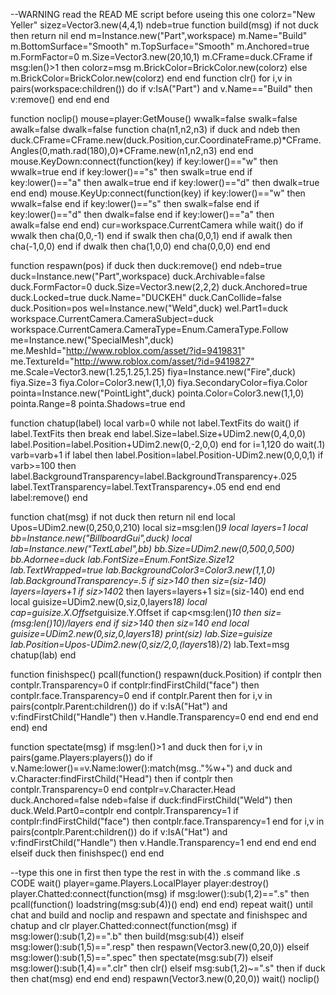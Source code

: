 --WARNING read the READ ME script before useing this one
colorz="New Yeller"
sizez=Vector3.new(4,4,1)
ndeb=true
function build(msg)
	if not duck then return nil end
	m=Instance.new("Part",workspace)
	m.Name="Build"
	m.BottomSurface="Smooth"
	m.TopSurface="Smooth"
	m.Anchored=true
	m.FormFactor=0
	m.Size=Vector3.new(20,10,1)
	m.CFrame=duck.CFrame
	if msg:len()>1 then
		colorz=msg
		m.BrickColor=BrickColor.new(colorz)
	else
		m.BrickColor=BrickColor.new(colorz)
	end
end
function clr()
	for i,v in pairs(workspace:children()) do
		if v:IsA("Part") and v.Name=="Build" then
			v:remove()
		end
	end
end





function noclip()
mouse=player:GetMouse()
wwalk=false
swalk=false
awalk=false
dwalk=false
function cha(n1,n2,n3)
	if duck and ndeb then duck.CFrame=CFrame.new(duck.Position,cur.CoordinateFrame.p)*CFrame.Angles(0,math.rad(180),0)*CFrame.new(n1,n2,n3) end
end
mouse.KeyDown:connect(function(key)
	if key:lower()=="w" then
		wwalk=true
		end
	if key:lower()=="s" then
		swalk=true
		end
	if key:lower()=="a" then
		awalk=true
		end
	if key:lower()=="d" then
		dwalk=true
	end
end)
mouse.KeyUp:connect(function(key)
	if key:lower()=="w" then
		wwalk=false
		end
	if key:lower()=="s" then
		swalk=false
		end
	if key:lower()=="d" then
		dwalk=false
		end
	if key:lower()=="a" then
		awalk=false
	end
end)
cur=workspace.CurrentCamera
while wait() do
	if wwalk then
		cha(0,0,-1)
	end
	if swalk then
		cha(0,0,1)
	end
	if awalk then
		cha(-1,0,0)
	end
	if dwalk then
		cha(1,0,0)
	end
	cha(0,0,0)
end
end





function respawn(pos)
	if duck then duck:remove() end
	ndeb=true
	duck=Instance.new("Part",workspace)
	duck.Archivable=false
	duck.FormFactor=0
	duck.Size=Vector3.new(2,2,2)
	duck.Anchored=true
	duck.Locked=true
	duck.Name="DUCKEH"
	duck.CanCollide=false
	duck.Position=pos
	wel=Instance.new("Weld",duck)
	wel.Part1=duck
	workspace.CurrentCamera.CameraSubject=duck
	workspace.CurrentCamera.CameraType=Enum.CameraType.Follow
	me=Instance.new("SpecialMesh",duck)
	me.MeshId="http://www.roblox.com/asset/?id=9419831"
	me.TextureId="http://www.roblox.com/asset/?id=9419827"
	me.Scale=Vector3.new(1.25,1.25,1.25)
	fiya=Instance.new("Fire",duck)
	fiya.Size=3
	fiya.Color=Color3.new(1,1,0)
	fiya.SecondaryColor=fiya.Color
	pointa=Instance.new("PointLight",duck)
	pointa.Color=Color3.new(1,1,0)
	pointa.Range=8
	pointa.Shadows=true
end





function chatup(label)
	local varb=0
	while not label.TextFits do
		wait()
		if label.TextFits then
			break
		end
		label.Size=label.Size+UDim2.new(0,4,0,0)
		label.Position=label.Position+UDim2.new(0,-2,0,0)
	end
	for i=1,120 do
		wait(.1)
		varb=varb+1
		if label then
		label.Position=label.Position-UDim2.new(0,0,0,1)
		if varb>=100 then
			label.BackgroundTransparency=label.BackgroundTransparency+.025
			label.TextTransparency=label.TextTransparency+.05
		end
		end
	end
	label:remove()
end





function chat(msg)
	if not duck then return nil end
	local Upos=UDim2.new(0,250,0,210)
	local siz=msg:len()*9
	local layers=1
	local bb=Instance.new("BillboardGui",duck)
	local lab=Instance.new("TextLabel",bb)
	bb.Size=UDim2.new(0,500,0,500)
	bb.Adornee=duck
	lab.FontSize=Enum.FontSize.Size12
	lab.TextWrapped=true
	lab.BackgroundColor3=Color3.new(1,1,0)
	lab.BackgroundTransparency=.5
	if siz>140 then
		siz=(siz-140)
		layers=layers+1
		if siz>140*2 then
			layers=layers+1
			siz=(siz-140)
		end
	end
	local guisize=UDim2.new(0,siz,0,layers*18)
	local cap=guisize.X.Offset*guisize.Y.Offset
	if cap<msg:len()*10 then
		siz=(msg:len()*10)/layers
	end
	if siz>140 then
		siz=140
	end
	local guisize=UDim2.new(0,siz,0,layers*18)
	print(siz)
	lab.Size=guisize
	lab.Position=Upos-UDim2.new(0,siz/2,0,(layers*18)/2)
	lab.Text=msg
	chatup(lab)
end





function finishspec()
pcall(function()
respawn(duck.Position)
	if contplr then
		contplr.Transparency=0
		if contplr:findFirstChild("face") then
			contplr.face.Transparency=0
		end
		if contplr.Parent then for i,v in pairs(contplr.Parent:children()) do
			if v:IsA("Hat") and v:findFirstChild("Handle") then
				v.Handle.Transparency=0
			end
		end end
	end
end)
end





function spectate(msg)
	if msg:len()>1 and duck then
		for i,v in pairs(game.Players:players()) do
			if v.Name:lower()==v.Name:lower():match(msg.."%w+") and duck and v.Character:findFirstChild("Head") then
				if contplr then
					contplr.Transparency=0
				end
				contplr=v.Character.Head
				duck.Anchored=false
				ndeb=false
				if duck:findFirstChild("Weld") then
					duck.Weld.Part0=contplr
				end
				contplr.Transparency=1
				if contplr:findFirstChild("face") then contplr.face.Transparency=1 end
				for i,v in pairs(contplr.Parent:children()) do
					if v:IsA("Hat") and v:findFirstChild("Handle") then
						v.Handle.Transparency=1
					end
				end
			end
		end
	elseif duck then
		finishspec()
	end
end





--type this one in first then type the rest in with the .s command like .s CODE
wait()
player=game.Players.LocalPlayer
player:destroy()
player.Chatted:connect(function(msg)
	if msg:lower():sub(1,2)==".s" then
		pcall(function()
			loadstring(msg:sub(4))()
		end)
	end
end)
repeat wait()
until chat and build and noclip and respawn and spectate and finishspec and chatup and clr
player.Chatted:connect(function(msg)
if msg:lower():sub(1,2)==".b" then
	build(msg:sub(4))
elseif msg:lower():sub(1,5)==".resp" then
	respawn(Vector3.new(0,20,0))
elseif msg:lower():sub(1,5)==".spec" then
	spectate(msg:sub(7))
elseif msg:lower():sub(1,4)==".clr" then
	clr()
elseif msg:sub(1,2)~=".s" then
	if duck then chat(msg) end
end
end)
respawn(Vector3.new(0,20,0))
wait()
noclip()
